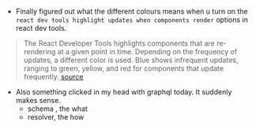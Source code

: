 ---
---

- Finally figured out what the different colours means when u turn on the `react dev tools highlight updates when components render` options in react dev tools.

> The React Developer Tools highlights components that are re-rendering at a given point in time. Depending on the frequency of updates, a different color is used. Blue shows infrequent updates, ranging to green, yellow, and red for components that update frequently.
> [source](https://blog.logrocket.com/make-react-fast-again-part-3-highlighting-component-updates-6119e45e6833/)

- Also something clicked in my head with graphql today. It suddenly makes sense.
  - schema , the what
  - resolver, the how
